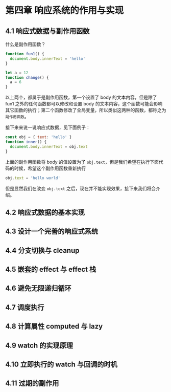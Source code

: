 # 第四章 响应系统的作用与实现

## 4.1 响应式数据与副作用函数

什么是副作用函数？

```js
function fun1() {
  document.body.innerText = 'hello'
}
```

```js
let a = 12
function change() {
  a = 6
}
```

以上两个，都属于是副作用函数，第一个设置了 body 的文本内容，但是除了 fun1 之外的任何函数都可以修改和设置 body 的文本内容，这个函数可能会影响其它函数的执行；第二个函数修改了全局变量，所以类似这两种的函数，都称之为`副作用函数`。

接下来来说一说响应式数据，见下面例子：

```js
const obj = { text: 'hello' }
function inner() {
  document.body.innerText = obj.text
}
```

上面的副作用函数将 body 的值设置为了 `obj.text`，但是我们希望在执行下面代码的时候，希望这个副作用函数重新执行

```js
obj.text = 'hello world'
```

但是显然我们在改变 `obj.text` 之后，现在并不能实现效果，接下来我们将会介绍。

## 4.2 响应式数据的基本实现

## 4.3 设计一个完善的响应式系统

## 4.4 分支切换与 cleanup

## 4.5 嵌套的 effect 与 effect 栈

## 4.6 避免无限递归循环

## 4.7 调度执行

## 4.8 计算属性 computed 与 lazy

## 4.9 watch 的实现原理

## 4.10 立即执行的 watch 与回调的时机

## 4.11 过期的副作用
